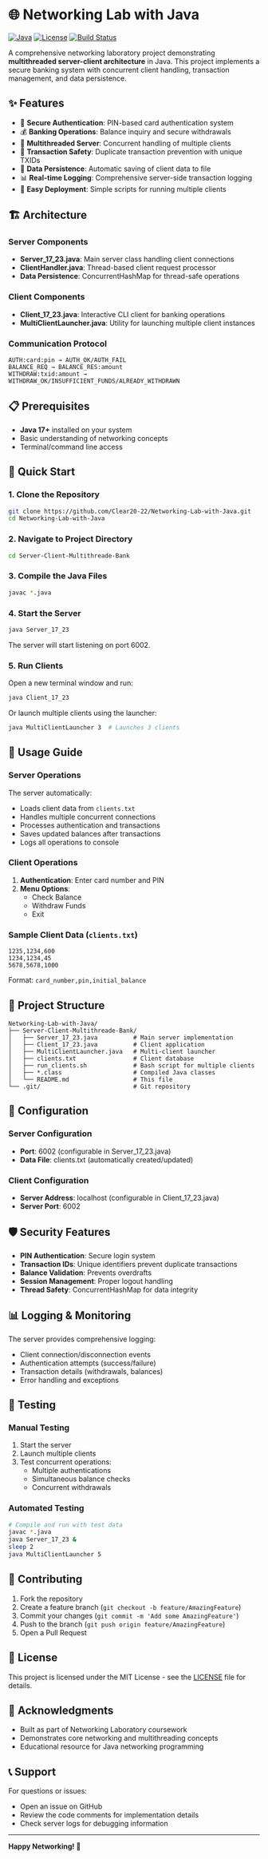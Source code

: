 # 🌐 Networking Lab with Java

[![Java](https://img.shields.io/badge/Java-17+-blue.svg)](https://www.oracle.com/java/)
[![License](https://img.shields.io/badge/License-MIT-green.svg)](LICENSE)
[![Build Status](https://img.shields.io/badge/Build-Passing-brightgreen.svg)]()

A comprehensive networking laboratory project demonstrating **multithreaded server-client architecture** in Java. This project implements a secure banking system with concurrent client handling, transaction management, and data persistence.

## ✨ Features

- 🔐 **Secure Authentication**: PIN-based card authentication system
- 💰 **Banking Operations**: Balance inquiry and secure withdrawals
- 🧵 **Multithreaded Server**: Concurrent handling of multiple clients
- 🔄 **Transaction Safety**: Duplicate transaction prevention with unique TXIDs
- 💾 **Data Persistence**: Automatic saving of client data to file
- 📊 **Real-time Logging**: Comprehensive server-side transaction logging
- 🚀 **Easy Deployment**: Simple scripts for running multiple clients

## 🏗️ Architecture

### Server Components
- **Server_17_23.java**: Main server class handling client connections
- **ClientHandler.java**: Thread-based client request processor
- **Data Persistence**: ConcurrentHashMap for thread-safe operations

### Client Components
- **Client_17_23.java**: Interactive CLI client for banking operations
- **MultiClientLauncher.java**: Utility for launching multiple client instances

### Communication Protocol
```
AUTH:card:pin → AUTH_OK/AUTH_FAIL
BALANCE_REQ → BALANCE_RES:amount
WITHDRAW:txid:amount → WITHDRAW_OK/INSUFFICIENT_FUNDS/ALREADY_WITHDRAWN
```

## 📋 Prerequisites

- **Java 17+** installed on your system
- Basic understanding of networking concepts
- Terminal/command line access

## 🚀 Quick Start

### 1. Clone the Repository
```bash
git clone https://github.com/Clear20-22/Networking-Lab-with-Java.git
cd Networking-Lab-with-Java
```

### 2. Navigate to Project Directory
```bash
cd Server-Client-Multithreade-Bank
```

### 3. Compile the Java Files
```bash
javac *.java
```

### 4. Start the Server
```bash
java Server_17_23
```
The server will start listening on port 6002.

### 5. Run Clients
Open a new terminal window and run:
```bash
java Client_17_23
```

Or launch multiple clients using the launcher:
```bash
java MultiClientLauncher 3  # Launches 3 clients
```

## 📖 Usage Guide

### Server Operations
The server automatically:
- Loads client data from `clients.txt`
- Handles multiple concurrent connections
- Processes authentication and transactions
- Saves updated balances after transactions
- Logs all operations to console

### Client Operations
1. **Authentication**: Enter card number and PIN
2. **Menu Options**:
   - Check Balance
   - Withdraw Funds
   - Exit

### Sample Client Data (`clients.txt`)
```
1235,1234,600
1234,1234,45
5678,5678,1000
```
Format: `card_number,pin,initial_balance`

## 📁 Project Structure

```
Networking-Lab-with-Java/
├── Server-Client-Multithreade-Bank/
│   ├── Server_17_23.java          # Main server implementation
│   ├── Client_17_23.java          # Client application
│   ├── MultiClientLauncher.java   # Multi-client launcher
│   ├── clients.txt                # Client database
│   ├── run_clients.sh             # Bash script for multiple clients
│   ├── *.class                    # Compiled Java classes
│   └── README.md                  # This file
└── .git/                          # Git repository
```

## 🔧 Configuration

### Server Configuration
- **Port**: 6002 (configurable in Server_17_23.java)
- **Data File**: clients.txt (automatically created/updated)

### Client Configuration
- **Server Address**: localhost (configurable in Client_17_23.java)
- **Server Port**: 6002

## 🛡️ Security Features

- **PIN Authentication**: Secure login system
- **Transaction IDs**: Unique identifiers prevent duplicate transactions
- **Balance Validation**: Prevents overdrafts
- **Session Management**: Proper logout handling
- **Thread Safety**: ConcurrentHashMap for data integrity

## 📊 Logging & Monitoring

The server provides comprehensive logging:
- Client connection/disconnection events
- Authentication attempts (success/failure)
- Transaction details (withdrawals, balances)
- Error handling and exceptions

## 🧪 Testing

### Manual Testing
1. Start the server
2. Launch multiple clients
3. Test concurrent operations:
   - Multiple authentications
   - Simultaneous balance checks
   - Concurrent withdrawals

### Automated Testing
```bash
# Compile and run with test data
javac *.java
java Server_17_23 &
sleep 2
java MultiClientLauncher 5
```

## 🤝 Contributing

1. Fork the repository
2. Create a feature branch (`git checkout -b feature/AmazingFeature`)
3. Commit your changes (`git commit -m 'Add some AmazingFeature'`)
4. Push to the branch (`git push origin feature/AmazingFeature`)
5. Open a Pull Request

## 📝 License

This project is licensed under the MIT License - see the [LICENSE](LICENSE) file for details.

## 🙏 Acknowledgments

- Built as part of Networking Laboratory coursework
- Demonstrates core networking and multithreading concepts
- Educational resource for Java networking programming

## 📞 Support

For questions or issues:
- Open an issue on GitHub
- Review the code comments for implementation details
- Check server logs for debugging information

---

**Happy Networking! 🚀**